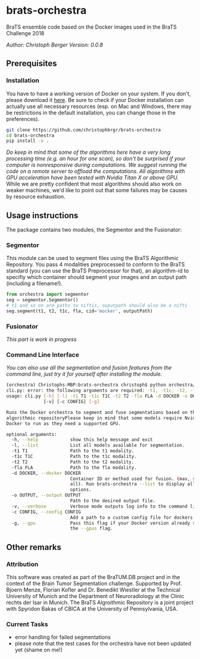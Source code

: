 # brats-orchestra
BraTS ensemble code based on the Docker images used in the BraTS Challenge 2018

*Author: Christoph Berger*
*Version: 0.0.8*

## Prerequisites

### Installation

You have to have a working version of Docker on your system. If you don't, please download it [here](https://docs.docker.com/install/). Be sure to check if your Docker installation can actually use all necessary resources (esp. on Mac and Windows, there may be restrictions in the default installation, you can change those in the preferences).

```bash
git clone https://github.com/christophbrgr/brats-orchestra
cd brats-orchestra
pip install -e .
```

*Do keep in mind that some of the algorithms here have a very long processing time (e.g. an hour for one scan), so don't be surprised if your computer is nonresponsive during computations. We suggest running the code on a remote server to offload the computations.*
*All algorithms with GPU acceleration have been tested with Nvidia Titan X or above GPU.* While we are pretty confident that most algorithms should also work on weaker machines, we'd like to point out that some failures may be causes by resource exhaustion.

## Usage instructions

The package contains two modules, the Segmentor and the Fusionator:

### Segmentor

This module can be used to segment files using the BraTS Algorithmic Repository. You pass 4 modalities preprocessed to conform to the BraTS standard (you can use the BraTS Preprocessor for that), an algorithm-id to specifiy which container should segment your images and an output path (including a filename!).

```python
from orchestra import segmentor
seg = segmentor.Segmentor()
# t1 and so on are paths to niftis, ouputpath should also be a nifti
seg.segment(t1, t2, t1c, fla, cid='mocker', outputPath)
```

### Fusionator

*This part is work in progress* 

### Command Line Interface

*You can also use all the segmentation and fusion features from the command line, just try it for yourself after installing the module.*

```bash
(orchestra) Christophs-MBP:brats-orchestra christoph$ python orchestra/cli.py 
cli.py: error: the following arguments are required: -t1, -t1c, -t2, -fla, -d/--docker, -o/--output
usage: cli.py [-h] [-l] -t1 T1 -t1c T1C -t2 T2 -fla FLA -d DOCKER -o OUTPUT
              [-v] [-c CONFIG] [-g]

Runs the Docker orchestra to segment and fuse segmentations based on theBraTS
algorithmic repositoryPlease keep in mind that some models require Nvidia-
Docker to run as they need a supported GPU.

optional arguments:
  -h, --help            show this help message and exit
  -l, --list            List all models available for segmentation.
  -t1 T1                Path to the t1 modality.
  -t1c T1C              Path to the t1c modality.
  -t2 T2                Path to the t2 modality.
  -fla FLA              Path to the fla modality.
  -d DOCKER, --docker DOCKER
                        Container ID or method used for fusion. (mav, simple,
                        all). Run brats-orchestra --list to display all
                        options.
  -o OUTPUT, --output OUTPUT
                        Path to the desired output file.
  -v, --verbose         Verbose mode outputs log info to the command line.
  -c CONFIG, --config CONFIG
                        Add a path to a custom config file for dockers here.
  -g, --gpu             Pass this flag if your Docker version already supports
                        the --gpus flag.
```

## Other remarks

### Attribution

This software was created as part of the BraTUM.DB project and in the context of the Brain Tumor Segmentation challenge. Supported by Prof. Bjoern Menze, Florian Kofler and Dr. Benedikt Wiestler at the Technical University of Munich and the Department of Neuroradiology at the Clinic rechts der Isar in Munich. The BraTS Algroithmic Repository is a joint project with Spyridon Bakas of CBICA at the University of Pennsylvania, USA.

### Current Tasks

- error handling for failed segmentations
- please note that the test cases for the orchestra have not been updated yet (shame on me!)
